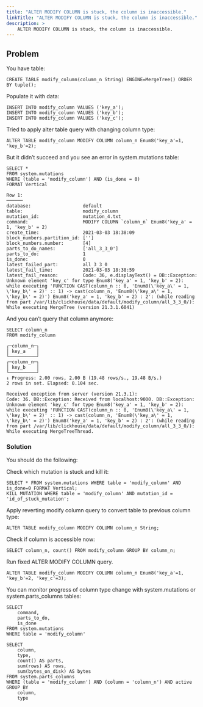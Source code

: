 ```yaml
---
title: "ALTER MODIFY COLUMN is stuck, the column is inaccessible."
linkTitle: "ALTER MODIFY COLUMN is stuck, the column is inaccessible."
description: >
    ALTER MODIFY COLUMN is stuck, the column is inaccessible.
---
```

## Problem

You have table:

```
CREATE TABLE modify_column(column_n String) ENGINE=MergeTree() ORDER BY tuple();
```

Populate it with data:

```
INSERT INTO modify_column VALUES ('key_a');
INSERT INTO modify_column VALUES ('key_b');
INSERT INTO modify_column VALUES ('key_c');
```

Tried to apply alter table query with changing column type:

```
ALTER TABLE modify_column MODIFY COLUMN column_n Enum8('key_a'=1, 'key_b'=2);
```

But it didn’t succeed and you see an error in system.mutations table:

```
SELECT *
FROM system.mutations
WHERE (table = 'modify_column') AND (is_done = 0)
FORMAT Vertical

Row 1:
──────
database:                   default
table:                      modify_column
mutation_id:                mutation_4.txt
command:                    MODIFY COLUMN `column_n` Enum8('key_a' = 1, 'key_b' = 2)
create_time:                2021-03-03 18:38:09
block_numbers.partition_id: ['']
block_numbers.number:       [4]
parts_to_do_names:          ['all_3_3_0']
parts_to_do:                1
is_done:                    0
latest_failed_part:         all_3_3_0
latest_fail_time:           2021-03-03 18:38:59
latest_fail_reason:         Code: 36, e.displayText() = DB::Exception: Unknown element 'key_c' for type Enum8('key_a' = 1, 'key_b' = 2): while executing 'FUNCTION CAST(column_n :: 0, 'Enum8(\'key_a\' = 1, \'key_b\' = 2)' :: 1) -> cast(column_n, 'Enum8(\'key_a\' = 1, \'key_b\' = 2)') Enum8('key_a' = 1, 'key_b' = 2) : 2': (while reading from part /var/lib/clickhouse/data/default/modify_column/all_3_3_0/): While executing MergeTree (version 21.3.1.6041)
```

And you can’t query that column anymore:

```
SELECT column_n
FROM modify_column

┌─column_n─┐
│ key_a    │
└──────────┘
┌─column_n─┐
│ key_b    │
└──────────┘
↓ Progress: 2.00 rows, 2.00 B (19.48 rows/s., 19.48 B/s.)
2 rows in set. Elapsed: 0.104 sec.

Received exception from server (version 21.3.1):
Code: 36. DB::Exception: Received from localhost:9000. DB::Exception: Unknown element 'key_c' for type Enum8('key_a' = 1, 'key_b' = 2): while executing 'FUNCTION CAST(column_n :: 0, 'Enum8(\'key_a\' = 1, \'key_b\' = 2)' :: 1) -> cast(column_n, 'Enum8(\'key_a\' = 1, \'key_b\' = 2)') Enum8('key_a' = 1, 'key_b' = 2) : 2': (while reading from part /var/lib/clickhouse/data/default/modify_column/all_3_3_0/): While executing MergeTreeThread.
```

### Solution

You should do the following:

Check which mutation is stuck and kill it:

```
SELECT * FROM system.mutations WHERE table = 'modify_column' AND is_done=0 FORMAT Vertical;
KILL MUTATION WHERE table = 'modify_column' AND mutation_id = 'id_of_stuck_mutation';
```

Apply reverting modify column query to convert table to previous column type:

```
ALTER TABLE modify_column MODIFY COLUMN column_n String;
```

Check if column is accessible now:

```
SELECT column_n, count() FROM modify_column GROUP BY column_n;
```

Run fixed ALTER MODIFY COLUMN query.

```
ALTER TABLE modify_column MODIFY COLUMN column_n Enum8('key_a'=1, 'key_b'=2, 'key_c'=3);
```

You can monitor progress of column type change with system.mutations or system.parts_columns tables:

```
SELECT
    command,
    parts_to_do,
    is_done
FROM system.mutations
WHERE table = 'modify_column'

SELECT
    column,
    type,
    count() AS parts,
    sum(rows) AS rows,
    sum(bytes_on_disk) AS bytes
FROM system.parts_columns
WHERE (table = 'modify_column') AND (column = 'column_n') AND active
GROUP BY
    column,
    type
```
